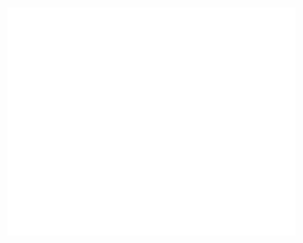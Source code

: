 <div align="center">
    <br>
    <a href="https://github.com/TrungNguyen1208/TrungNguyen1208/blob/main/helloworld.svg">
        <img src="https://github.com/TrungNguyen1208/TrungNguyen1208/blob/main/helloworld.svg" width="800" height="400">
    </a>
    <br>
</div>


<!--
**TrungNguyen1208/TrungNguyen1208** is a ✨ _special_ ✨ repository because its `README.md` (this file) appears on your GitHub profile.

Here are some ideas to get you started:

- 🔭 I’m currently working on ...
- 🌱 I’m currently learning ...
- 👯 I’m looking to collaborate on ...
- 🤔 I’m looking for help with ...
- 💬 Ask me about ...
- 📫 How to reach me: ...
- 😄 Pronouns: ...
- ⚡ Fun fact: ...
-->
